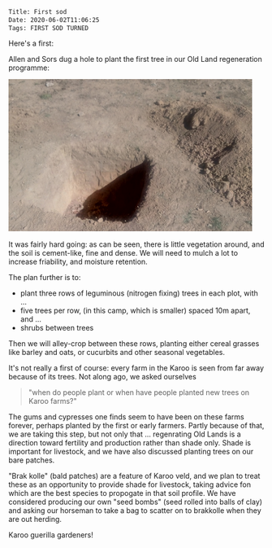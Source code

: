     Title: First sod
    Date: 2020-06-02T11:06:25
    Tags: FIRST SOD TURNED

Here's a first:

Allen and Sors dug a hole to plant the first tree in our Old Land regeneration programme:

<img src="/img/firsttree2.png" alt="First of Many to come" style="width: 480px;"/>   

<!-- more -->

It was fairly hard going: as can be seen, there is little vegetation around, and the soil is cement-like, fine and dense. We will need to mulch a lot to increase friability, and moisture retention. 

The plan further is to:

+ plant three rows of leguminous (nitrogen fixing) trees in each plot, with ...
+ five trees per row, (in this camp, which is smaller) spaced 10m apart, and ...
+ shrubs between trees

Then we will alley-crop between these rows, planting either cereal grasses like barley and oats, or cucurbits and other seasonal vegetables.

It's not really a first of course: every farm in the Karoo is seen from far away because of its trees. Not along ago, we asked ourselves 

>"when do people plant or when have people planted new trees on Karoo farms?"

The gums and cypresses one finds seem to have been on these farms forever, perhaps planted by the first or early farmers. Partly because of that, we are taking this step, but not only that ... regenrating Old Lands is a direction toward fertility and production rather than shade only. Shade is important for livestock, and we have also discussed planting trees on our bare patches. 

"Brak kolle" (bald patches) are a feature of Karoo veld, and we plan to treat these as an opportunity to provide shade for livestock, taking advice fon which are the best species to propogate in that soil profile. We have considered producing our own "seed bombs" (seed rolled into balls of clay) and asking our horseman to take a bag to scatter on to brakkolle when they are out herding. 

Karoo guerilla gardeners!


